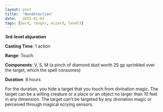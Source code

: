 ```yaml
---
layout: post
title:  "Nondetection"
date:   2015-01-02
tags: [bard, ranger, wizard, level3]
---
```


**3rd-level abjuration**

**Casting Time**: 1 action

**Range**: Touch

**Components**: V, S, M (a pinch of diamond dust worth 25 gp sprinkled over the target, which the spell consumes)

**Duration**: 8 hours

For the duration, you hide a target that you touch from divination magic. The target can be a willing creature or a place or an object no larger than 10 feet in any dimension. The target can’t be targeted by any divination magic or perceived through magical scrying sensors.
